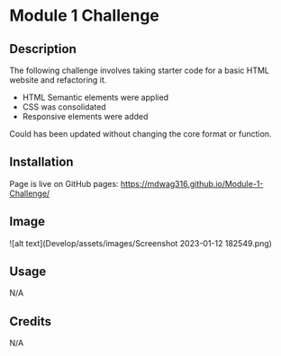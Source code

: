 # Module 1 Challenge

## Description

The following challenge involves taking starter code for a basic HTML website and refactoring it. 

- HTML Semantic elements were applied
- CSS was consolidated
- Responsive elements were added

Could has been updated without changing the core format or function.

## Installation

Page is live on GitHub pages: https://mdwag316.github.io/Module-1-Challenge/

## Image

![alt text](Develop/assets/images/Screenshot 2023-01-12 182549.png)

## Usage

N/A

## Credits

N/A
